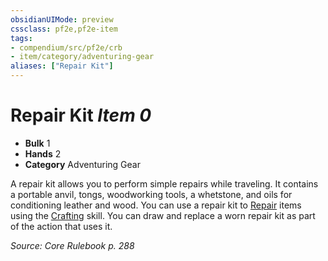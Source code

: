 ```yaml
---
obsidianUIMode: preview
cssclass: pf2e,pf2e-item
tags:
- compendium/src/pf2e/crb
- item/category/adventuring-gear
aliases: ["Repair Kit"]
---
```

# Repair Kit *Item 0*  

- **Bulk** 1
- **Hands** 2
- **Category** Adventuring Gear

A repair kit allows you to perform simple repairs while traveling. It contains a portable anvil, tongs, woodworking tools, a whetstone, and oils for conditioning leather and wood. You can use a repair kit to [Repair](../../../Rules/actions/repair.md) items using the [Crafting](../../skills.md#Crafting) skill. You can draw and replace a worn repair kit as part of the action that uses it.

*Source: Core Rulebook p. 288*